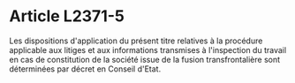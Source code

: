 # Article L2371-5

Les dispositions d'application du présent titre relatives à la procédure applicable aux litiges et aux informations transmises à l'inspection du travail en cas de constitution de la société issue de la fusion transfrontalière sont déterminées par décret en Conseil d'Etat.